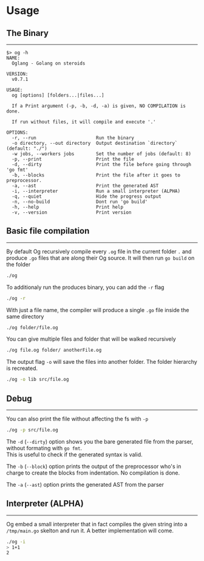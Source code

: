 # Usage

## The Binary
---

```
$> og -h
NAME:
  Oglang - Golang on steroids

VERSION:
  v0.7.1

USAGE:
  og [options] [folders...|files...]

  If a Print argument (-p, -b, -d, -a) is given, NO COMPILATION is done.

  If run without files, it will compile and execute '.'

OPTIONS:
  -r, --run                      Run the binary
  -o directory, --out directory  Output destination `directory` (default: "./")
  -w jobs, --workers jobs        Set the number of jobs (default: 8)
  -p, --print                    Print the file
  -d, --dirty                    Print the file before going through 'go fmt'
  -b, --blocks                   Print the file after it goes to preprocessor.
  -a, --ast                      Print the generated AST
  -i, --interpreter              Run a small interpreter (ALPHA)
  -q, --quiet                    Hide the progress output
  -n, --no-build                 Dont run 'go build'
  -h, --help                     Print help
  -v, --version                  Print version
```

## Basic file compilation
---

By default Og recursively compile every `.og` file in the current folder `.` and produce `.go` files that are along their Og source. It will then run `go build` on the folder 
```bash
./og
```

To additionaly run the produces binary, you can add the `-r` flag
```bash
./og -r
```

With just a file name, the compiler will produce a single `.go` file inside the same directory
```bash
./og folder/file.og
```

You can give multiple files and folder that will be walked recursively
```bash
./og file.og folder/ anotherFile.og
```

The output flag `-o` will save the files into another folder. The folder hierarchy is recreated. 
```bash
./og -o lib src/file.og
```

## Debug
---

You can also print the file without affecting the fs with `-p`
```bash
./og -p src/file.og
```

The `-d` (`--dirty`) option shows you the bare generated file from the parser, without formating with `go fmt`.  
This is useful to check if the generated syntax is valid.

The `-b` (`--block`) option prints the output of the preprocessor who's in charge to create the blocks from indentation. No compilation is done.

The `-a` (`--ast`) option prints the generated AST from the parser


## Interpreter (ALPHA)
---

Og embed a small interpreter that in fact compiles the given string into a `/tmp/main.go` skelton and run it. A better implementation will come.

```bash
./og -i
> 1+1
2
```